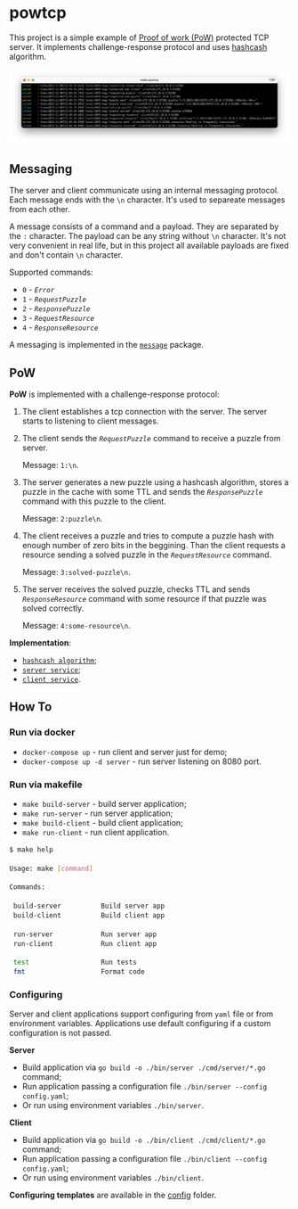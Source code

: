 # powtcp

This project is a simple example of [Proof of work (PoW)](https://en.wikipedia.org/wiki/Proof_of_work) protected TCP server. It implements challenge-response protocol and uses [hashcash](https://en.wikipedia.org/wiki/Hashcash) algorithm.

<p align="center"> 
  <img src="assets/demo.png">
</p>

## Messaging

The server and client communicate using an internal messaging protocol. Each message ends with the `\n` character. It's used to separeate messages from each other.

A message consists of a command and a payload. They are separated by the `:` character. The payload can be any string without `\n` character. It's not very convenient in real life, but in this project all available payloads are fixed and don't contain `\n` character.

Supported commands:
* `0` - *`Error`*
* `1` - *`RequestPuzzle`*
* `2` - *`ResponsePuzzle`*
* `3` - *`RequestResource`*
* `4` - *`ResponseResource`*

A messaging is implemented in the [`message`](./internal/pkg/lib/message/message.go) package.

## PoW

**PoW** is implemented with a challenge-response protocol:

1. The client establishes a tcp connection with the server. The server starts to listening to client messages.
2. The client sends the *`RequestPuzzle`* command to receive a puzzle from server. 
   
   Message: `1:\n`.
3. The server generates a new puzzle using a hashcash algorithm, stores a puzzle in the cache with some TTL and sends the *`ResponsePuzzle`* command with this puzzle to the client. 
   
   Message: `2:puzzle\n`.
4. The client receives a puzzle and tries to compute a puzzle hash with enough number of zero bits in the beggining. Than the client requests a resource sending a solved puzzle in the *`RequestResource`* command. 
   
   Message: `3:solved-puzzle\n`.
5. The server receives the solved puzzle, checks TTL and sends *`ResponseResource`* command with some resource if that puzzle was solved correctly. 
   
   Message: `4:some-resource\n`.
   
**Implementation**:

* [`hashcash algorithm`](./internal/pkg/lib/hashcash/hashcash.go);
* [`server service`](./internal/pkg/service/service_server.go);
* [`client service`](./internal/pkg/service/service_client.go).

## How To

### Run via docker

* `docker-compose up` - run client and server just for demo;
* `docker-compose up -d server` - run server listening on 8080 port.

### Run via makefile

* `make build-server` - build server application;
* `make run-server` - run server application;
* `make build-client` - build client application;
* `make run-client` - run client application.

```bash
$ make help

Usage: make [command]

Commands:

 build-server          Build server app
 build-client          Build client app

 run-server            Run server app
 run-client            Run client app

 test                  Run tests
 fmt                   Format code
```

### Configuring

Server and client applications support configuring from `yaml` file or from environment variables. Applications use default configuring if a custom configuration is not passed.

**Server**

* Build application via `go build -o ./bin/server ./cmd/server/*.go` command;
* Run application passing a configuration file `./bin/server --config config.yaml`;
* Or run using environment variables `./bin/server`.

**Client**

* Build application via `go build -o ./bin/client ./cmd/client/*.go` command;
* Run application passing a configuration file `./bin/client --config config.yaml`;
* Or run using environment variables `./bin/client`.

**Configuring templates** are available in the [config](./config/) folder.
